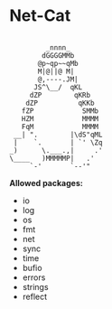 # Net-Cat

```

         _nnnn_
        dGGGGMMb
       @p~qp~~qMb
       M|@||@ M|
       @,----.JM|
      JS^\__/  qKL
     dZP        qKRb
    dZP          qKKb
   fZP            SMMb
   HZM            MMMM
   FqM            MMMM
 __| ".        |\dS"qML
 |    `.       | `' \Zq
_)      \.___.,|     .'
\____   )MMMMMP|   .'
     `-'       `--'"

```
**Allowed packages:**
- io
- log
- os
- fmt
- net
- sync
- time
- bufio
- errors
- strings
- reflect

